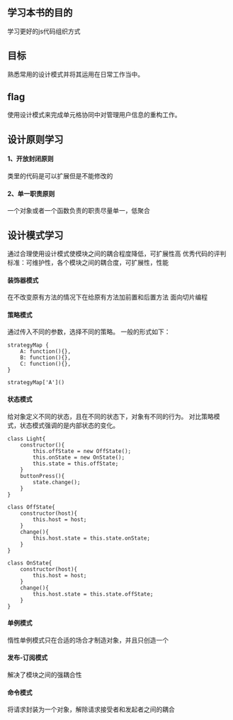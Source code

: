 ## 学习本书的目的
学习更好的js代码组织方式
## 目标
熟悉常用的设计模式并将其运用在日常工作当中。
## flag
使用设计模式来完成单元格协同中对管理用户信息的重构工作。

## 设计原则学习
#### 1、开放封闭原则
类里的代码是可以扩展但是不能修改的

#### 2、单一职责原则
一个对象或者一个函数负责的职责尽量单一，低聚合

## 设计模式学习
通过合理使用设计模式使模块之间的耦合程度降低，可扩展性高
优秀代码的评判标准：可维护性，各个模块之间的耦合度，可扩展性，性能

#### 装饰器模式
在不改变原有方法的情况下在给原有方法加前置和后置方法
面向切片编程

#### 策略模式
通过传入不同的参数，选择不同的策略。
一般的形式如下： 
```
strategyMap {
    A: function(){},
    B: function(){},
    C: function(){},
}

strategyMap['A']()
```

#### 状态模式
给对象定义不同的状态，且在不同的状态下，对象有不同的行为。
对比策略模式，状态模式强调的是内部状态的变化。
```
class Light{
    constructor(){
        this.offState = new OffState();
        this.onState = new OnState();
        this.state = this.offState;
    }
    buttonPress(){
        state.change();
    }
}

class OffState{
    constructor(host){
        this.host = host;
    }
    change(){
        this.host.state = this.state.onState;
    }
}

class OnState{
    constructor(host){
        this.host = host;
    }
    change(){
        this.host.state = this.state.offState;
    }
}

```

#### 单例模式
惰性单例模式只在合适的场合才制造对象，并且只创造一个


#### 发布-订阅模式
解决了模块之间的强耦合性

#### 命令模式
将请求封装为一个对象，解除请求接受者和发起者之间的耦合
